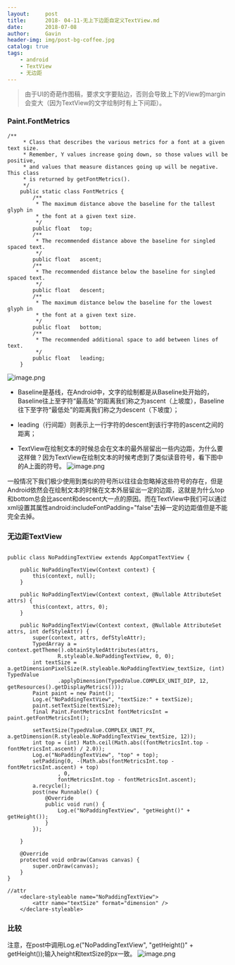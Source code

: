 ```yaml
---
layout:     post
title:      2018- 04-11-无上下边距自定义TextView.md
date:       2018-07-08
author:     Gavin
header-img: img/post-bg-coffee.jpg
catalog: true
tags:
    - android
    - TextView
    - 无边距
---
```




>由于UI的奇葩作图稿，要求文字要贴边，否则会导致上下的View的margin会变大（因为TextView的文字绘制时有上下间距）。
### Paint.FontMetrics

```
/**
     * Class that describes the various metrics for a font at a given text size.
     * Remember, Y values increase going down, so those values will be positive,
     * and values that measure distances going up will be negative. This class
     * is returned by getFontMetrics().
     */
    public static class FontMetrics {
        /**
         * The maximum distance above the baseline for the tallest glyph in
         * the font at a given text size.
         */
        public float   top;
        /**
         * The recommended distance above the baseline for singled spaced text.
         */
        public float   ascent;
        /**
         * The recommended distance below the baseline for singled spaced text.
         */
        public float   descent;
        /**
         * The maximum distance below the baseline for the lowest glyph in
         * the font at a given text size.
         */
        public float   bottom;
        /**
         * The recommended additional space to add between lines of text.
         */
        public float   leading;
    }
```

![image.png](https://upload-images.jianshu.io/upload_images/1689923-e4e877f8bd4b99a6.png?imageMogr2/auto-orient/strip%7CimageView2/2/w/1240)

- Baseline是基线，在Android中，文字的绘制都是从Baseline处开始的，Baseline往上至字符“最高处”的距离我们称之为ascent（上坡度），Baseline往下至字符“最低处”的距离我们称之为descent（下坡度）；

- leading（行间距）则表示上一行字符的descent到该行字符的ascent之间的距离；

- TextView在绘制文本的时候总会在文本的最外层留出一些内边距，为什么要这样做？因为TextView在绘制文本的时候考虑到了类似读音符号，看下图中的A上面的符号。
![image.png](https://upload-images.jianshu.io/upload_images/1689923-768923c1bed381b9.png?imageMogr2/auto-orient/strip%7CimageView2/2/w/1240)

一般情况下我们极少使用到类似的符号所以往往会忽略掉这些符号的存在，但是Android依然会在绘制文本的时候在文本外层留出一定的边距，这就是为什么top和bottom总会比ascent和descent大一点的原因。而在TextView中我们可以通过xml设置其属性android:includeFontPadding="false"去掉一定的边距值但是不能完全去掉。
### 无边距TextView

```

public class NoPaddingTextView extends AppCompatTextView {

    public NoPaddingTextView(Context context) {
        this(context, null);
    }

    public NoPaddingTextView(Context context, @Nullable AttributeSet attrs) {
        this(context, attrs, 0);
    }

    public NoPaddingTextView(Context context, @Nullable AttributeSet attrs, int defStyleAttr) {
        super(context, attrs, defStyleAttr);
        TypedArray a = context.getTheme().obtainStyledAttributes(attrs,
                R.styleable.NoPaddingTextView, 0, 0);
        int textSize = a.getDimensionPixelSize(R.styleable.NoPaddingTextView_textSize, (int) TypedValue
                .applyDimension(TypedValue.COMPLEX_UNIT_DIP, 12, getResources().getDisplayMetrics()));
        Paint paint = new Paint();
        Log.e("NoPaddingTextView", "textSize:" + textSize);
        paint.setTextSize(textSize);
        final Paint.FontMetricsInt fontMetricsInt = paint.getFontMetricsInt();

        setTextSize(TypedValue.COMPLEX_UNIT_PX, a.getDimension(R.styleable.NoPaddingTextView_textSize, 12));
        int top = (int) Math.ceil(Math.abs((fontMetricsInt.top - fontMetricsInt.ascent) / 2.0));
        Log.e("NoPaddingTextView", "top" + top);
        setPadding(0, -(Math.abs(fontMetricsInt.top - fontMetricsInt.ascent) + top)
                , 0,
                fontMetricsInt.top - fontMetricsInt.ascent);
        a.recycle();
        post(new Runnable() {
            @Override
            public void run() {
                Log.e("NoPaddingTextView", "getHeight()" + getHeight());
            }
        });

    }

    @Override
    protected void onDraw(Canvas canvas) {
        super.onDraw(canvas);
    }
}

//attr
    <declare-styleable name="NoPaddingTextView">
        <attr name="textSize" format="dimension" />
    </declare-styleable>
```

### 比较
注意，在post中调用Log.e("NoPaddingTextView", "getHeight()" + getHeight());输入height和textSize的px一致。
![image.png](https://upload-images.jianshu.io/upload_images/1689923-c660cca7958927c6.png?imageMogr2/auto-orient/strip%7CimageView2/2/w/1240)
